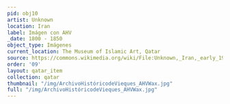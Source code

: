 ```yaml
---
pid: obj10
artist: Unknown
location: Iran
label: Imágen con AHV
_date: 1800 - 1850
object_type: Imágenes
current_location: The Museum of Islamic Art, Qatar
source: https://commons.wikimedia.org/wiki/File:Unknown,_Iran,_early_19th_Century_-_Portrait_of_Hasan_%27Ali_Mirza_Shuja_al-Saltana_-_Google_Art_Project.jpg
order: '09'
layout: qatar_item
collection: qatar
thumbnail: "/img/ArchivoHistóricodeVieques_AHVWax.jpg"
full: "/img/ArchivoHistóricodeVieques_AHVWax.jpg"
---
```

